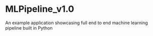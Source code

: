 # MLPipeline_v1.0
An example application showcasing full end to end machine learning pipeline built in Python
